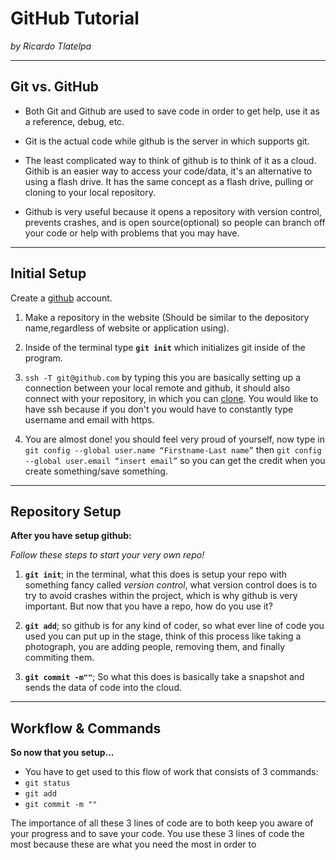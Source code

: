 # GitHub Tutorial

_by Ricardo Tlatelpa_

---
## Git vs. GitHub
* Both Git and Github are used to save code in order to get help, use it as a reference, debug, etc.

* Git is the actual code while github is the server in which supports git.

* The least complicated way to think of github is to think of it as a cloud. Githib is an easier way to access your code/data, it's an alternative to using a flash drive. It has the same concept as a flash drive, pulling or cloning to your local repository.

* Github is very useful because it opens a repository with version control, prevents crashes, and is open source(optional) so people can branch off your code or help with problems that you may have.


---
## Initial Setup
Create a [github](https://github.com/) account.

1. Make a repository in the website (Should be similar to the depository name,regardless of website or application using).

2. Inside of the terminal type **`git init`** which initializes git inside of the program.

3. `ssh -T git@github.com` by typing this you are basically setting up a connection between your local remote and github, it should also connect with your repository, in which you can [clone](#clone). You would like to have ssh because if you don't you would have to constantly type username and email with https.

4. You are almost done! you should feel very proud of yourself, now type in `git config --global user.name “Firstname-Last name”` then
`git config --global user.email “insert email”` so you can get the credit when you create something/save something.


---
## Repository Setup

**After you have setup github:**

 _Follow these steps to start your very own repo!_  

1. **`git init`**; in the terminal, what this does is setup your repo with something fancy called _version control_, what version control does is to try to avoid crashes within the project, which is why github is very important. But now that you have a repo, how do you use it?  

2. **`git add`**; so github is for any kind of coder, so what ever line of code you used you can put up in the stage, think of this process like taking a photograph, you are adding people, removing them, and finally commiting them.   

3. **`git commit -m""`**; So what this does is basically take a snapshot and sends the data of code into the cloud.
 


---
## Workflow & Commands
**So now that you setup...**  

* You have to get used to this flow of work that consists of 3 commands:  
 * `git status`
 * `git add ` 
 * `git commit -m ""`

The importance of all these 3 lines of code are to both keep you aware of your progress and to save your code. You use these 3 lines of code the most because these are what you need the most in order to 